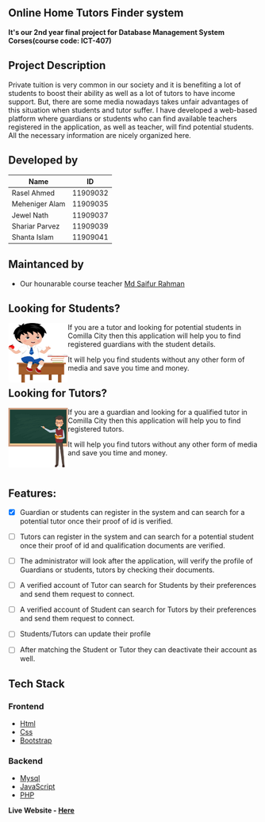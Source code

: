 ## Online Home Tutors Finder system

**It's our 2nd year final project for Database Management System Corses(course code: ICT-407)**  

## Project Description
Private tuition is very common in our society and it is benefiting a lot of students to boost their ability as well as a lot of tutors to have income support. But, there are some media nowadays takes unfair advantages of this situation when students and tutor suffer. I have developed a web-based platform where guardians or students who can find available teachers registered in the application, as well as teacher, will find potential students. All the necessary information are nicely organized here.

## Developed by
| Name | ID |
| ----  |  --- | 
| Rasel Ahmed | 11909032 | 
| Meheniger Alam | 11909035 | 
| Jewel Nath | 11909037 | 
| Shariar Parvez | 11909039 | 
| Shanta Islam | 11909041 | 

## Maintanced by 
* Our hounarable course teacher [Md Saifur Rahman](https://www.facebook.com/saifur.rahman.1865)
  
## Looking for Students?

<img style="float: left;" src="images/student.png" width="120" height="120">

If you are a tutor and looking for potential students in Comilla City then this application will help you to find registered guardians with the student details.

It will help you find students without any other form of media and save you time and money.


## Looking for Tutors?

<img style="float: left;" src="./images/teacher.png" width="120" height="120">

If you are a guardian and looking for a qualified tutor in Comilla City then this application will help you to find registered tutors.

It will help you find tutors without any other form of media and save you time and money.

<br>

## Features:
  - [X] Guardian or students can register in the system and can search for a potential tutor once their proof of id is   verified. 

  - [ ]  Tutors can register in the system and can search for a potential student once their proof of id and qualification documents are verified.  

  - [ ] The administrator will look after the application, will verify the profile of Guardians or students, tutors by checking their documents.  

  - [ ] A verified account of Tutor can search for Students by their preferences and send them request to connect.

  - [ ] A verified account of Student can search for Tutors by their preferences and send them request to connect.

  - [ ] Students/Tutors can update their profile 

  - [ ] After matching the Student or Tutor they can deactivate their account as well.
  

## Tech Stack
### Frontend
* [Html](https://github.com/)
* [Css](https://github.com)
* [Bootstrap](https://getbootstrap.com/)
  
### Backend
* [Mysql](https://www.mysql.com/) 
* [JavaScript](https://www.javascript.com/) 
* [PHP](https://www.php.net/)  



**Live Website - [Here]([https://meher-niger.github.io/TuitionPoint.git.io/])**

